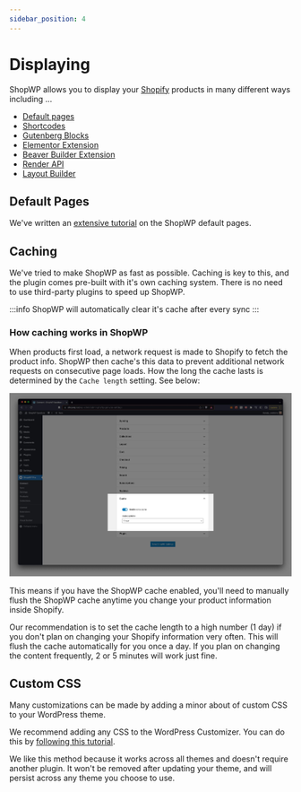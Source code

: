 ```yaml
---
sidebar_position: 4
---
```


# Displaying

ShopWP allows you to display your [Shopify](https://shopify.pxf.io/5bPL0L) products in many different ways including ...

- [Default pages](#default-pages)
- [Shortcodes](/shortcodes/wps_products)
- [Gutenberg Blocks](/guides/gutenberg-blocks)
- [Elementor Extension](https://wpshop.io/extensions/elementor/)
- [Beaver Builder Extension](https://wpshop.io/extensions/beaver-builder/)
- [Render API](/render-api)
- [Layout Builder](/guides/layout-builder)

## Default Pages

We've written an [extensive tutorial](https://wpshop.io/blog/how-to-manage-your-shopwp-product-and-collection-pages/) on the ShopWP default pages.

## Caching

We've tried to make ShopWP as fast as possible. Caching is key to this, and the plugin comes pre-built with it's own caching system. There is no need to use third-party plugins to speed up ShopWP.

:::info
ShopWP will automatically clear it's cache after every sync
:::

### How caching works in ShopWP

When products first load, a network request is made to Shopify to fetch the product info. ShopWP then cache's this data to prevent additional network requests on consecutive page loads. How the long the cache lasts is determined by the `Cache length` setting. See below:

![The ShopWP product posts](./assets/cache-1.jpg)

This means if you have the ShopWP cache enabled, you'll need to manually flush the ShopWP cache anytime you change your product information inside Shopify.

Our recommendation is to set the cache length to a high number (1 day) if you don't plan on changing your Shopify information very often. This will flush the cache automatically for you once a day. If you plan on changing the content frequently, 2 or 5 minutes will work just fine.

## Custom CSS

Many customizations can be made by adding a minor about of custom CSS to your WordPress theme.

We recommend adding any CSS to the WordPress Customizer. You can do this by [following this tutorial](https://wpastra.com/guides-and-tutorials/custom-css-wordpress#add-custom-css-using-the-wordpress-customizer).

We like this method because it works across all themes and doesn't require another plugin. It won't be removed after updating your theme, and will persist across any theme you choose to use.
